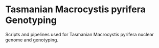 # Tasmanian Macrocystis pyrifera Genotyping
Scripts and pipelines used for Tasmanian Macrocystis pyrifera nuclear genome and genotyping.
